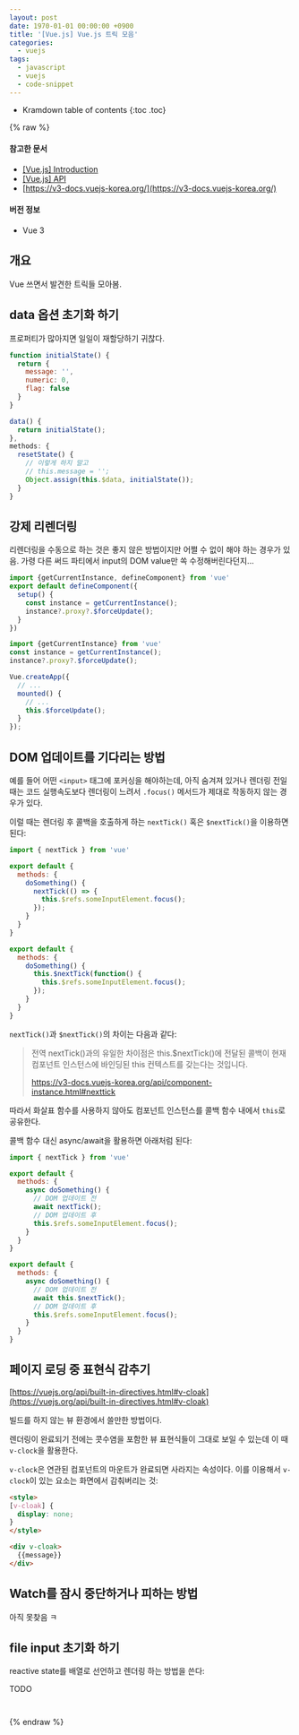 ```yaml
---
layout: post
date: 1970-01-01 00:00:00 +0900
title: '[Vue.js] Vue.js 트릭 모음'
categories:
  - vuejs
tags:
  - javascript
  - vuejs
  - code-snippet
---
```


* Kramdown table of contents
{:toc .toc}

{% raw %}

#### 참고한 문서

- [\[Vue.js\] Introduction](https://vuejs.org/guide/introduction.html)
- [\[Vue.js\] API](https://vuejs.org/api/)
- [https://v3-docs.vuejs-korea.org/](https://v3-docs.vuejs-korea.org/)

#### 버전 정보

- Vue 3


## 개요

Vue 쓰면서 발견한 트릭들 모아봄.


## data 옵션 초기화 하기

프로퍼티가 많아지면 일일이 재할당하기 귀찮다.

```js
function initialState() {
  return {
    message: '',
    numeric: 0,
    flag: false
  }
}
```

```js
data() {
  return initialState();
},
methods: {
  resetState() {
    // 이렇게 하지 말고
    // this.message = '';
    Object.assign(this.$data, initialState());
  }
}
```


## 강제 리렌더링

리렌더링을 수동으로 하는 것은 좋지 않은 방법이지만 어쩔 수 없이 해야 하는 경우가 있음. 가령 다른 써드 파티에서 input의 DOM value만 쏙 수정해버린다던지...

```js
import {getCurrentInstance, defineComponent} from 'vue'
export default defineComponent({
  setup() {
    const instance = getCurrentInstance();
    instance?.proxy?.$forceUpdate();
  }
})
```

```js
import {getCurrentInstance} from 'vue'
const instance = getCurrentInstance();
instance?.proxy?.$forceUpdate();
```

```js
Vue.createApp({
  // ...
  mounted() {
    // ...
    this.$forceUpdate();
  }
});
```


## DOM 업데이트를 기다리는 방법

예를 들어 어떤 `<input>` 태그에 포커싱을 해야하는데, 아직 숨겨져 있거나 렌더링 전일 때는 코드 실행속도보다 렌더링이 느려서 `.focus()` 메서드가 제대로 작동하지 않는 경우가 있다.

이럴 때는 렌더링 후 콜백을 호출하게 하는 `nextTick()` 혹은 `$nextTick()`을 이용하면 된다:

```js
import { nextTick } from 'vue'

export default {
  methods: {
    doSomething() {
      nextTick(() => {
        this.$refs.someInputElement.focus();
      });
    }
  }
}
```

```js
export default {
  methods: {
    doSomething() {
      this.$nextTick(function() {
        this.$refs.someInputElement.focus();
      });
    }
  }
}
```

`nextTick()`과 `$nextTick()`의 차이는 다음과 같다:

> 전역 nextTick()과의 유일한 차이점은 this.$nextTick()에 전달된 콜백이 현재 컴포넌트 인스턴스에 바인딩된 this 컨텍스트를 갖는다는 것입니다.
>
> https://v3-docs.vuejs-korea.org/api/component-instance.html#nexttick

따라서 화살표 함수를 사용하지 않아도 컴포넌트 인스턴스를 콜백 함수 내에서 `this`로 공유한다.

콜백 함수 대신 async/await을 활용하면 아래처럼 된다:

```js
import { nextTick } from 'vue'

export default {
  methods: {
    async doSomething() {
      // DOM 업데이트 전
      await nextTick();
      // DOM 업데이트 후
      this.$refs.someInputElement.focus();
    }
  }
}
```

```js
export default {
  methods: {
    async doSomething() {
      // DOM 업데이트 전
      await this.$nextTick();
      // DOM 업데이트 후
      this.$refs.someInputElement.focus();
    }
  }
}
```


## 페이지 로딩 중 표현식 감추기

[https://vuejs.org/api/built-in-directives.html#v-cloak](https://vuejs.org/api/built-in-directives.html#v-cloak)

빌드를 하지 않는 뷰 환경에서 쓸만한 방법이다.

렌더링이 완료되기 전에는 콧수염을 포함한 뷰 표현식들이 그대로 보일 수 있는데 이 때 `v-clock`을 활용한다.

`v-clock`은 연관된 컴포넌트의 마운트가 완료되면 사라지는 속성이다. 이를 이용해서 `v-clock`이 있는 요소는 화면에서 감춰버리는 것:

```html
<style>
[v-cloak] {
  display: none;
}
</style>

<div v-cloak>
  {{message}}
</div>
```


## Watch를 잠시 중단하거나 피하는 방법

아직 못찾음 ㅋ


## file input 초기화 하기

reactive state를 배열로 선언하고 렌더링 하는 방법을 쓴다:

TODO

```html

```

```js

```


{% endraw %}

